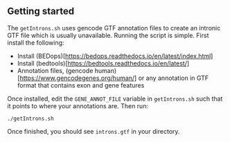 
## Getting started

The `getIntrons.sh` uses gencode GTF annotation files to create an intronic GTF file which is usually unavailable. Running the script is simple. First install the following:

* Install (BEDops)[https://bedops.readthedocs.io/en/latest/index.html]
* Install (bedtools)[https://bedtools.readthedocs.io/en/latest/]
* Annotation files, (gencode human)[https://www.gencodegenes.org/human/] or any annotation in GTF format that contains exon and gene features

Once installed, edit the `GENE_ANNOT_FILE` variable in `getIntrons.sh` such that it points to where your annotations are. Then run:

```
./getIntrons.sh
```

Once finished, you should see `introns.gtf` in your directory.
